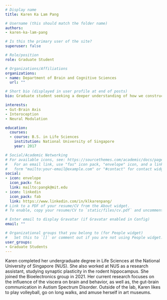 ```yaml
---
# Display name
title: Karen Ka Lam Pang

# Username (this should match the folder name)
authors:
- karen-ka-lam-pang

# Is this the primary user of the site?
superuser: false

# Role/position
role: Graduate Student

# Organizations/Affiliations
organizations:
- name: Department of Brain and Cognitive Sciences
  url: ""

# Short bio (displayed in user profile at end of posts)
bio: Graduate student seeking a deeper understanding of how we construct our inner worlds

interests:
- Gut-Brain Axis
- Interoception
- Neural Modulation

education:
  courses:
  - course: B.S. in Life Sciences
    institution: National University of Singapore
    year: 2017

# Social/Academic Networking
# For available icons, see: https://sourcethemes.com/academic/docs/page-builder/#icons
#   For an email link, use "fas" icon pack, "envelope" icon, and a link in the
#   form "mailto:your-email@example.com" or "#contact" for contact widget.
social:
- icon: envelope
  icon_pack: fas
  link: mailto:pangk@mit.edu
- icon: linkedin
  icon_pack: fab
  link: https://www.linkedin.com/in/klkarenpang/
# Link to a PDF of your resume/CV from the About widget.
# To enable, copy your resume/CV to `static/files/cv.pdf` and uncomment the lines below.

# Enter email to display Gravatar (if Gravatar enabled in Config)
email: ""

# Organizational groups that you belong to (for People widget)
#   Set this to `[]` or comment out if you are not using People widget.
user_groups:
- Graduate Students
---
```


Karen completed her undergraduate degree in Life Sciences at the National University of Singapore (NUS). She also worked at NUS as a research assistant, studying synaptic plasticity in the rodent hippocampus. She joined the Bioelectronics group in 2021. Her current research focuses on the influence of the viscera on brain and behavior, as well as, the gut-brain communication in Autism Spectrum Disorder. Outside of the lab, Karen likes to play volleyball, go on long walks, and amuse herself in art museums. 

